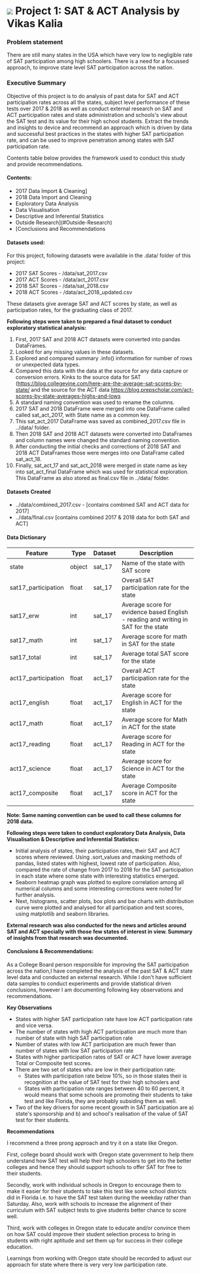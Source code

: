 # ![](https://ga-dash.s3.amazonaws.com/production/assets/logo-9f88ae6c9c3871690e33280fcf557f33.png) Project 1: SAT & ACT Analysis by Vikas Kalia

### Problem statement
There are still many states in the USA which have very low to negligible rate of SAT participation among high schoolers. There is a need for a focussed approach, to improve state level SAT participation across the nation.

### Executive Summary

Objective of this project is to do analysis of past data for SAT and ACT participation rates across all the states, subject level performance of these tests over 2017 & 2018 as well as conduct external research on SAT and ACT participation rates and state administration and schools's view about the SAT test and its value for their high school students. Extract the trends and insights to device and recommend an approach which is driven by data and successful best practices in the states with higher SAT participation rate, and can be used to improve penetration among states with SAT participation rate. 

Contents table below provides the framework used to conduct this study and provide recommendations.

#### Contents:
- 2017 Data Import & Cleaning]
- 2018 Data Import and Cleaning
- Exploratory Data Analysis
- Data Visualisation
- Descriptive and Inferential Statistics
- Outside Research](#Outside-Research)
- [Conclusions and Recommendations

#### Datasets used:
For this project, following datasets were available in the .data/ folder of this project:
- 2017 SAT Scores - /data/sat_2017.csv
- 2017 ACT Scores - /data/act_2017.csv
- 2018 SAT Scores - /data/sat_2018.csv
- 2018 ACT Scores - /data/act_2018_updated.csv

These datasets give average SAT and ACT scores by state, as well as participation rates, for the graduating class of 2017.

**Following steps were taken to prepared a final dataset to conduct exploratory statistical analysis:**
1) First, 2017 SAT and 2018 ACT datasets were converted into pandas DataFrames.
2) Looked for any missing values in these datasets.
3) Explored and compared summary .info() information for number of rows or unexpected data types.
4) Compared this data with the data at the source for any data capture or conversion errors. Kinks to the source data for SAT (https://blog.collegevine.com/here-are-the-average-sat-scores-by-state/ and the source for the ACT data https://blog.prepscholar.com/act-scores-by-state-averages-highs-and-lows
5) A standard naming convention was used to rename the columns.
6) 2017 SAT and 2018 DataFrame  were merged into one DataFrame called called sat_act_2017, with State name as a common key.
7) This sat_act_2017 DataFrame was saved as combined_2017.csv file in ../data/ folder.
8) Then 2018 SAT and 2018 ACT datasets were converted into DataFrames and column names were changed the standard naming convention.
8) After conducting the initial checks and corrections of 2018 SAT and 2018 ACT DataFrames those were merges into one DataFrame called sat_act_18.
9) Finally, sat_act_17 and sat_act_2018 were merged in state name as key into sat_act_final DataFrame which was used for statistical exploration. This DataFrame as also stored as final.csv file in ../data/ folder.     

#### Datasets Created
- ../data/combined_2017.csv - [contains combined SAT and ACT data for 2017]
- ../data/final.csv [contains combined 2017 & 2018 data for both SAT and ACT]

#### Data Dictionary
|Feature|Type|Dataset|Description|
|---|---|---|---|
|state|object|sat_17|Name of the state with SAT score|
|sat17_participation|float|sat_17|Overall SAT participation rate for the state|
|sat17_erw|int|sat_17|Average score for evidence based English - reading and writing in SAT for the state |
|sat17_math|int|sat_17|Average score for math in SAT for the state|
|sat17_total|int|sat_17|Average total SAT score for the state|
|act17_participation|float|act_17|Overall ACT participation rate for the state|
|act17_english|float|act_17|Average score for English in ACT for the state|
|act17_math|float|act_17|Average score for Math in ACT for the state|
|act17_reading|float|act_17|Average score for Reading in ACT for the state|
|act17_science|float|act_17|Average score for Science in ACT for the state|
|act17_composite|float|act_17|Average Composite score in ACT for the state|

**Note: Same naming convention can be used to call these columns for 2018 data.**

**Following steps were taken to conduct exploratory Data Analysis, Data Visualisation & Descriptive and Inferential Statistics:**
- Initial analysis of states, their participation rates, their SAT and ACT scores where reviewed. Using .sort_values and masking methods of pandas, listed states with highest, lowest rate of participation. Also, compared the rate of change from 2017 to 2018 for the SAT participation in each state where some state with interesting statistics emerged.
- Seaborn heatmap graph was plotted to explore correlation among all numerical columns and some interesting corrections were noted for further analysis.
- Next, histograms, scatter plots, box plots and bar charts with distribution curve were plotted and analysed for all participation and test scores, using matplotlib and seaborn libraries.

**External research was also conducted for the news and articles around SAT and ACT specially with those few states of interest in view. Summary of insights from that research was documented.**

#### Conclusions & Recommendations:
As a College Board person responsible for improving the SAT participation across the nation,I have completed the analysis of the past SAT & ACT state level data and conducted an external research. While I don't have sufficient data samples to conduct experiments and provide statistical driven conclusions, however I am documenting following key observations and recommendations.

**Key Observations**


- States with higher SAT participation rate have low ACT participation rate and vice versa.
- The number of states with high ACT participation are much more than number of state with high SAT participation rate
- Number of states with low ACT participation are much fewer than number of states with low SAT participation rate
- States with higher participation rates of SAT or ACT have lower average Total or Composite test scores.
- There are two set of states who are low in their participation rate:
    - States with participation rate below 10%, so in those states their is recognition at the value of SAT test for their high schoolers and
    - States with participation rate ranges between 40 to 60 percent, it would means that some schools are promoting their students to take test and like Florida, they are probably subsiding them as well.
- Two of the key drivers for some recent growth in SAT participation are a) state's sponsorship and b) and school's realisation of the value of SAT test for their students.

**Recommendations**

I recommend a three prong approach and try it on a state like Oregon.

First, college board should work with Oregon state government to help them understand how SAT test will help their high schoolers to get into the better colleges and hence they should support schools to offer SAT for free to their students.

Secondly, work with individual schools in Oregon to encourage them to make it easier for their students to take this test like some school districts did in Florida i.e. to have the SAT test taken during the weekday rather than Saturday. Also, work with schools to increase the alignment of their curriculum with SAT subject tests to give students better chance to score well.

Third, work with colleges in Oregon state to educate and/or convince them on how SAT could improve their student selection process to bring in students with right aptitude and set them up for success in their college education.

Learnings from working with Oregon state should be recorded to adjust our approach for state where there is very very low participation rate.
